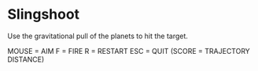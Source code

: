 # Slingshoot 
Use the gravitational pull of the planets to hit the target.

MOUSE = AIM
F = FIRE
R = RESTART
ESC = QUIT
(SCORE = TRAJECTORY DISTANCE)
